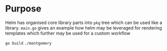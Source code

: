 # Purpose
Helm has organised core library parts into `pkg` tree which can be used like a library.
`main.go` gives an example how helm may be leveraged for rendering templates which further may be used for a custom workflow 

`go build`
`./montgomery`
